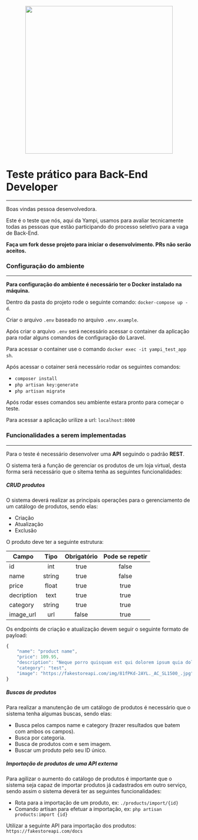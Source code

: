 <p align="center"><a href="https://yampi.com.br" target="_blank"><img src="https://icons.yampi.me/svg/brand-yampi.svg" width="400"></a></p>

# Teste prático para Back-End Developer
***

Boas vindas pessoa desenvolvedora.

Este é o teste que nós, aqui da Yampi, usamos para avaliar tecnicamente todas as pessoas que estão participando do processo seletivo para a vaga de Back-End.

**Faça um fork desse projeto para iniciar o desenvolvimento. PRs não serão aceitos.**

### Configuração do ambiente
***

**Para configuração do ambiente é necessário ter o Docker instalado na máquina.**

Dentro da pasta do projeto rode o seguinte comando: `docker-compose up -d`.

Criar o arquivo `.env` baseado no arquivo `.env.example`.

Após criar o arquivo `.env` será necessário acessar o container da aplicação para rodar alguns comandos de configuração do Laravel.

Para acessar o container use o comando `docker exec -it yampi_test_app sh`.

Após acessar o cotainer será necessário rodar os seguintes comandos:

- `composer install`
- `php artisan key:generate`
- `php artisan migrate`

Após rodar esses comandos seu ambiente estara pronto para começar o teste.

Para acessar a aplicação urilize a url: `localhost:8000`

### Funcionalidades a serem implementadas
***

Para o teste é necessário desenvolver uma **API** seguindo o padrão **REST**.

O sistema terá a função de gerenciar os produtos de um loja virtual, desta forma será necessário que o sitema tenha as seguintes funcionalidades:

##### CRUD produtos

O sistema deverá realizar as principais operações para o gerenciamento de um catálogo de produtos, sendo elas:
- Criação
- Atualização
- Exclusão

O produto deve ter a seguinte estrutura:

Campo       | Tipo      | Obrigatório   | Pode se repetir
----------- | :------:  | :------:      | :------:
id          | int       | true          | false
name        | string    | true          | false        
price       | float     | true          | true
decription  | text      | true          | true
category    | string    | true          | true
image_url   | url       | false         | true

Os endpoints de criação e atualização devem seguir o seguinte formato de payload:
~~~javascript
{
    "name": "product name",
    "price": 109.95,
    "description": "Neque porro quisquam est qui dolorem ipsum quia dolor sit amet, consectetur, adipisci velit...",
    "category": "test",
    "image": "https://fakestoreapi.com/img/81fPKd-2AYL._AC_SL1500_.jpg"
}
~~~

##### Buscas de produtos

Para realizar a manutenção de um catálogo de produtos é necessário que o sistema tenha algumas buscas, sendo elas:

- Busca pelos campos name e category (trazer resultados que batem com ambos os campos).
- Busca por categoria.
- Busca de produtos com e sem imagem.
- Buscar um produto pelo seu ID único.

##### Importação de produtos de uma API externa

Para agilizar o aumento do catálogo de produtos é importante que o sistema seja capaz de importar produtos já cadastrados em outro serviço, sendo assim o sistema deverá ter as seguintes funcionalidades:

- Rota para a importação de um produto, ex: `./products/import/{id}`
- Comando artisan para efetuar a importação, ex: `php artisan products:import {id}`

Utilizar a seguinte API para importação dos produtos: `https://fakestoreapi.com/docs`

